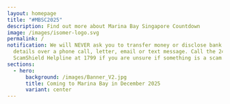 ```yaml
---
layout: homepage
title: "#MBSC2025"
description: Find out more about Marina Bay Singapore Countdown
image: /images/isomer-logo.svg
permalink: /
notification: We will NEVER ask you to transfer money or disclose bank log-in
  details over a phone call, letter, email or text message. Call the 24/7
  ScamShield Helpline at 1799 if you are unsure if something is a scam.
sections:
  - hero:
      background: /images/Banner_V2.jpg
      title: Coming to Marina Bay in December 2025
      variant: center
---
```

